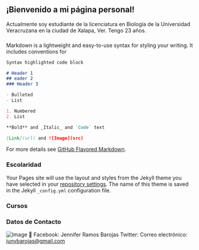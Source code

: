 ## ¡Bienvenido a mi página personal!

Actualmente soy estudiante de la licenciatura en Biología de la Universidad Veracruzana en la ciudad de Xalapa, Ver.
Tengo 23 años.

###
Markdown is a lightweight and easy-to-use syntax for styling your writing. It includes conventions for

```markdown
Syntax highlighted code block

# Header 1
## eader 2
### Header 3

- Bulleted
- List

1. Numbered
2. List

**Bold** and _Italic_ and `Code` text

[Link](url) and ![Image](src)
```

For more details see [GitHub Flavored Markdown](https://guides.github.com/features/mastering-markdown/).

### Escolaridad

Your Pages site will use the layout and styles from the Jekyll theme you have selected in your [repository settings](https://github.com/RamosBarojas/JenniferRamosB/settings). The name of this theme is saved in the Jekyll `_config.yml` configuration file.

### Cursos

### Datos de Contacto
![Image](https://github.com/RamosBarojas/JenniferRamosB/issues/1)
:speech_balloon:
Facebook: Jennifer Ramos Barojas
Twitter: 
Correo electrónico: junybarojas@gmail.com
